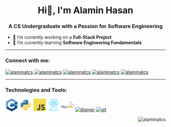 <h1 align="center">Hi👋, I'm Alamin Hasan</h1>
<h3 align="center">A CS Undergraduate with a Passion for Software Engineering</h3>
<!-- <p align="right"> <img src="https://media.licdn.com/dms/image/D5603AQFM-9hfJ_SH3A/profile-displayphoto-shrink_100_100/0/1677430430135?e=1711584000&v=beta&t=OoNbBGrPvutKTrHHIy6zgK9_qm92HMf615BqRhlNYqc" alt="alaminatcse" /> </p> -->

- 🔭 I’m currently working on a **Full-Stack Project**
- 🌱 I’m currently learning **Software Engineering Fundamentals**
<hr>

<h3 align="left">Connect with me:</h3>
<p align="left">
<a href="https://linkedin.com/in/alaminatcs" target="blank"><img align="center" src="https://raw.githubusercontent.com/rahuldkjain/github-profile-readme-generator/master/src/images/icons/Social/linked-in-alt.svg" alt="alaminatcs" height="30" width="40" /></a> <a href="https://www.leetcode.com/alaminatcs" target="blank"><img align="center" src="https://raw.githubusercontent.com/rahuldkjain/github-profile-readme-generator/master/src/images/icons/Social/leet-code.svg" alt="alaminatcs" height="30" width="40" /></a> <a href="https://www.hackerrank.com/alaminatcs" target="blank"><img align="center" src="https://raw.githubusercontent.com/rahuldkjain/github-profile-readme-generator/master/src/images/icons/Social/hackerrank.svg" alt="alaminatcs" height="30" width="40" /></a> <a href="https://www.codechef.com/users/alaminatcs" target="blank"><img align="center" src="https://cdn.jsdelivr.net/npm/simple-icons@3.1.0/icons/codechef.svg" alt="alaminatcs" height="30" width="40" /></a> <a href="https://kaggle.com/alaminatcs" target="blank"><img align="center" src="https://raw.githubusercontent.com/rahuldkjain/github-profile-readme-generator/master/src/images/icons/Social/kaggle.svg" alt="alaminatcs" height="30" width="40" /></a>
</p>
<hr>

<h3 align="left">Technologies and Tools:</h3>
<p align="left">
<a href="https://www.w3schools.com/cpp/" target="_blank" rel="noreferrer"> <img src="https://raw.githubusercontent.com/devicons/devicon/master/icons/cplusplus/cplusplus-original.svg" alt="cplusplus" width="40" height="40"/></a> <a href="https://www.python.org" target="_blank" rel="noreferrer"> <img src="https://raw.githubusercontent.com/devicons/devicon/master/icons/python/python-original.svg" alt="python" width="40" height="40"/></a> <a href="https://developer.mozilla.org/en-US/docs/Web/JavaScript" target="_blank" rel="noreferrer"> <img src="https://raw.githubusercontent.com/devicons/devicon/master/icons/javascript/javascript-original.svg" alt="javascript" width="40" height="40"/></a> <a href="https://reactjs.org/" target="_blank" rel="noreferrer"> <img src="https://raw.githubusercontent.com/devicons/devicon/master/icons/react/react-original-wordmark.svg" alt="react" width="40" height="40"/></a> <a href="https://www.mysql.com/" target="_blank" rel="noreferrer"> <img src="https://raw.githubusercontent.com/devicons/devicon/master/icons/mysql/mysql-original-wordmark.svg" alt="mysql" width="40" height="40"/></a> <a href="https://www.djangoproject.com/" target="_blank" rel="noreferrer"> <img src="https://cdn.worldvectorlogo.com/logos/django.svg" alt="django" width="40" height="40"/></a> <a href="https://git-scm.com/" target="_blank" rel="noreferrer"> <img src="https://www.vectorlogo.zone/logos/git-scm/git-scm-icon.svg" alt="git" width="40" height="40"/></a>
</p>

<p align="right">
<img src="https://komarev.com/ghpvc/?username=alaminatcs&label=Profile%20views&color=0e75b6&style=flat" alt="alaminatcs" />
</p>
